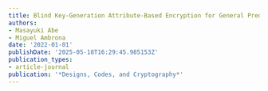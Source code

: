 ```yaml
---
title: Blind Key-Generation Attribute-Based Encryption for General Predicates
authors:
- Masayuki Abe
- Miguel Ambrona
date: '2022-01-01'
publishDate: '2025-05-18T16:29:45.985153Z'
publication_types:
- article-journal
publication: '*Designs, Codes, and Cryptography*'
---
```

